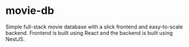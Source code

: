 # movie-db
 Simple full-stack movie database with a slick frontend and easy-to-scale backend. Frontend is built using React and the backend is built using NestJS.
